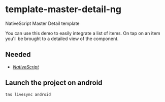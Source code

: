 # template-master-detail-ng
NativeScript Master Detail template

You can use this demo to easily integrate a list of items.
On tap on an item you'll be brought to a detailed view of the component.

## Needed
* [*NativeScript*](https://www.npmjs.com/package/nativescript)

## Launch the project on android
```tns livesync android```
